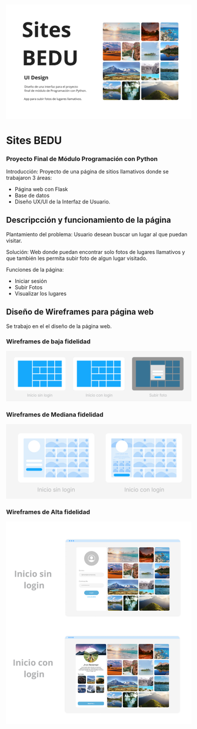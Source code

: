 <img src='./src/static/img/wireframes/Titular.png'>

# Sites BEDU
### Proyecto Final de Módulo Programación con Python

Introducción:
Proyecto de una página de sitios llamativos donde se trabajaron 3 áreas: 
* Página web con Flask
* Base de datos 
* Diseño UX/UI de la Interfaz de Usuario.

## Descripcción y funcionamiento de la página

Plantamiento del problema: Usuario desean buscar un lugar al que puedan visitar. 

Solución: Web donde puedan encontrar solo fotos de lugares llamativos y que también les permita subir foto de algun lugar visitado.

Funciones de la página:

* Iniciar sesión
* Subir Fotos
* Visualizar los lugares




## Diseño de Wireframes para página web

Se trabajo en el el diseño de la página web.

### Wireframes de baja fidelidad
<img src='./src/static/img/wireframes/Wireframes Low.png'>

### Wireframes de Mediana fidelidad
<img src='./src/static/img/wireframes/Wireframes Mid.png'>

### Wireframes de Alta fidelidad
<img src='./src/static/img/wireframes/Wireframes High.png'>
